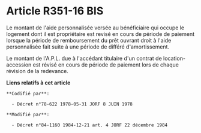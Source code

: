 # Article R351-16 BIS

Le montant de l'aide personnalisée versée au bénéficiaire qui occupe le logement dont il est propriétaire est revisé en cours
de période de paiement lorsque la période de remboursement du prêt ouvrant droit à l'aide personnalisée fait suite à une
période de différé d'amortissement.

Le montant de l'A.P.L. due à l'accédant titulaire d'un contrat de location-accession est révisé en cours de période de
paiement lors de chaque révision de la redevance.

**Liens relatifs à cet article**

	**Codifié par**:

	  - Décret n°78-622 1978-05-31 JORF 8 JUIN 1978

	**Modifié par**:

	  - Décret n°84-1160 1984-12-21 art. 4 JORF 22 décembre 1984
